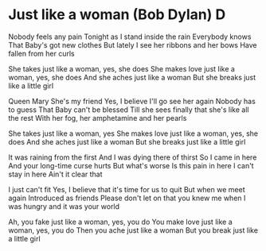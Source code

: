 # Just like a woman (Bob Dylan) D

Nobody feels any pain
Tonight as I stand inside the rain
Everybody knows
That Baby's got new clothes
But lately I see her ribbons and her bows
Have fallen from her curls

She takes just like a woman, yes, she does
She makes love just like a woman, yes, she does
And she aches just like a woman
But she breaks just like a little girl

Queen Mary
She's my friend
Yes, I believe I'll go see her again
Nobody has to guess
That Baby can't be blessed
Till she sees finally that she's like all the rest
With her fog, her amphetamine and her pearls

She takes just like a woman, yes
She makes love just like a woman, yes, she does
And she aches just like a woman
But she breaks just like a little girl

It was raining from the first
And I was dying there of thirst
So I came in here
And your long-time curse hurts
But what's worse
Is this pain in here
I can't stay in here
Ain't it clear that

I just can't fit
Yes, I believe that it's time for us to quit
But when we meet again
Introduced as friends
Please don't let on that you knew me when
I was hungry and it was your world

Ah, you fake just like a woman, yes, you do
You make love just like a woman, yes, you do
Then you ache just like a woman
But you break just like a little girl